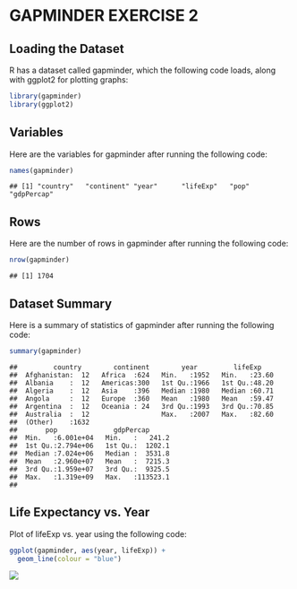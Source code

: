 # GAPMINDER EXERCISE 2

 

## Loading the Dataset

R has a dataset called gapminder, which the following code loads, along with ggplot2 for plotting graphs:
 
 
```r
library(gapminder)
library(ggplot2)
```

 
## Variables

Here are the variables for gapminder after running the following code:


```r
names(gapminder)
```

```
## [1] "country"   "continent" "year"      "lifeExp"   "pop"       "gdpPercap"
```

## Rows

Here are the number of rows in gapminder after running the following code:


```r
nrow(gapminder)
```

```
## [1] 1704
```

## Dataset Summary

Here is a summary of statistics of gapminder after running the following code:


```r
summary(gapminder)
```

```
##         country        continent        year         lifeExp     
##  Afghanistan:  12   Africa  :624   Min.   :1952   Min.   :23.60  
##  Albania    :  12   Americas:300   1st Qu.:1966   1st Qu.:48.20  
##  Algeria    :  12   Asia    :396   Median :1980   Median :60.71  
##  Angola     :  12   Europe  :360   Mean   :1980   Mean   :59.47  
##  Argentina  :  12   Oceania : 24   3rd Qu.:1993   3rd Qu.:70.85  
##  Australia  :  12                  Max.   :2007   Max.   :82.60  
##  (Other)    :1632                                                
##       pop              gdpPercap       
##  Min.   :6.001e+04   Min.   :   241.2  
##  1st Qu.:2.794e+06   1st Qu.:  1202.1  
##  Median :7.024e+06   Median :  3531.8  
##  Mean   :2.960e+07   Mean   :  7215.3  
##  3rd Qu.:1.959e+07   3rd Qu.:  9325.5  
##  Max.   :1.319e+09   Max.   :113523.1  
## 
```

## Life Expectancy vs. Year

Plot of lifeExp vs. year using the following code:


```r
ggplot(gapminder, aes(year, lifeExp)) +
  geom_line(colour = "blue")
```

![](hw01_gapminder_files/figure-html/unnamed-chunk-4-1.png)<!-- -->

